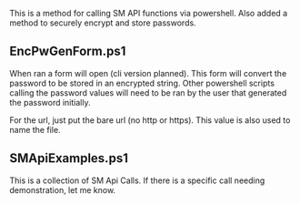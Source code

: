 This is a method for calling SM API functions via powershell. Also added a method to securely encrypt and store passwords.

## EncPwGenForm.ps1

When ran a form will open (cli version planned). This form will convert the password to be stored in an encrypted string. Other powershell scripts calling the password values will need to be ran by the user that generated the password initially.

For the url, just put the bare url (no http or https). This value is also used to name the file.

## SMApiExamples.ps1

This is a collection of SM Api Calls. If there is a specific call needing demonstration, let me know.
